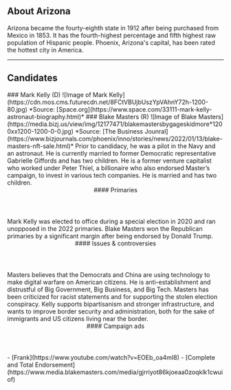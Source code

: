 ## About Arizona
Arizona became the fourty-eighth state in 1912 after being purchased from Mexico in 1853. It has the fourth-highest percentage and fifth highest raw population of Hispanic people. Phoenix, Arizona's capital, has been rated the hottest city in America. 

---

## Candidates

<Grid>
  <Box>
    ### Mark Kelly (D)
    ![Image of Mark Kelly](https://cdn.mos.cms.futurecdn.net/8FCtVBUjbUszYpVAhnY72h-1200-80.jpg)
    *Source: [Space.org](https://www.space.com/33111-mark-kelly-astronaut-biography.html)*
  </Box>
  <Box>
    ### Blake Masters (R)
    ![Image of Blake Masters](https://media.bizj.us/view/img/12177471/blakemastersbygageskidmore*1200xx1200-1200-0-0.jpg)
    *Source: [The Business Jounral](https://www.bizjournals.com/phoenix/inno/stories/news/2022/01/13/blake-masters-nft-sale.html)*
  </Box>

  <Box>
    Prior to candidacy, he was a pilot in the Navy and an astronaut. He is currently married to former Democratic representative Gabrielle Giffords and has two children. 
  </Box>
  <Box>
    He is a former venture capitalist who worked under Peter Thiel, a billionaire who also endorsed Master’s campaign, to invest in various tech companies. He is married and has two children. 
  </Box>

  <Header>
    #### Primaries
  </Header>
  <Box>
    Mark Kelly was elected to office during a special election in 2020 and ran unopposed in the 2022 primaries.
  </Box>
  <Box>
    Blake Masters won the Republican primaries by a significant margin after being endorsed by Donald Trump.
  </Box>

  <Header>
    #### Issues & controversies
  </Header>

  <WideBox>
     Masters believes that the Democrats and China are using technology to make digital warfare on American citizens. He is anti-establishment and distrustful of Big Government, Big Business, and Big Tech. 
     Masters has been criticized for racist statements and for supporting the stolen election conspiracy.
     Kelly supports bipartisanism and stronger infrastructure, and wants to improve border security and administration, both for the sake of immigrants and US citizens living near the border.
  </WideBox>
 
  <Header>
    #### Campaign ads
  </Header>
  <Box>
    - [Frank](https://www.youtube.com/watch?v=EOEb_oa4mI8)
  </Box>
  <Box>
    - [Complete and Total Endorsement](https://www.media.blakemasters.com/media/gjrriyot86kjoeaa0zoqklk1cwuiof)
  </Box>
</Grid>
